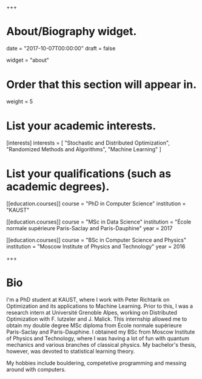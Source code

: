 +++
# About/Biography widget.

date = "2017-10-07T00:00:00"
draft = false

widget = "about"

# Order that this section will appear in.
weight = 5

# List your academic interests.
[interests]
  interests = [
    "Stochastic and Distributed Optimization",
    "Randomized Methods and Algorithms",
    "Machine Learning"
  ]

# List your qualifications (such as academic degrees).
[[education.courses]]
  course = "PhD in Computer Science"
  institution = "KAUST"

[[education.courses]]
  course = "MSc in Data Science"
  institution = "École normale supérieure Paris-Saclay and Paris-Dauphine"
  year = 2017

[[education.courses]]
  course = "BSc in Computer Science and Physics"
  institution = "Moscow Institute of Physics and Technology"
  year = 2016
 
+++

# Bio

I'm a PhD student at KAUST, where I work with Peter Richtarik on Optimization and its applications to Machine Learning. Prior to this, I was a research intern at Université Grenoble Alpes, working on Distributed Optimization with F. Iutzeler and J. Malick. This internship allowed me to obtain my double degree MSc diploma from École normale supérieure Paris-Saclay and Paris-Dauphine. I obtained my BSc from Moscow Institute of Physics and Technology, where I was having a lot of fun with quantum mechanics and various branches of classical physics. My bachelor's thesis, however, was devoted to statistical learning theory.

My hobbies include bouldering, competetive programming and messing around with computers.